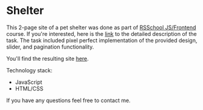 # Shelter

This 2-page site of a pet shelter was done as part of [RSSchool JS/Frontend](https://rs.school/js/) course. If you're interested, here is the [link](https://github.com/rolling-scopes-school/tasks/blob/master/tasks/shelter/shelter-part3.md) to the detailed description of the task.
The task included pixel perfect implementation of the provided design, slider, and pagination functionality.

You'll find the resulting site [here](https://ivan-gav.github.io/shelter/).

Technology stack:
- JavaScript
- HTML/CSS

If you have any questions feel free to contact me.